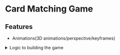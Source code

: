 # Card Matching Game

## Features 
- Animations(3D animations/perspective/keyframes)


<details>
	<summary>Logic to building the game</summary>
	HTML
    <ul>
        <li>Create the title header.</li>
        <li>Create a game container.</li>
        <li>Create the time and flip counter. Give IDs to allow JS to make them dynamic.</li>
        <li>Create 16 cards.</li>
        <li>Inside each card element, make front and back children.</li>
    </ul>
    CSS
    <ul>
        <li>Apply radial-gradient to the background.</li>
        <li>Apply styling to the title and counters.</li>
        <li>Use grid layout to create a 4 column grid.</li>
        <li>Style the front and back of the cards.</li>
        <li>Create CSS animations for cards</li>
        <li>Initial state of front card is rotatedX 180 to make it backfacing</li>
        <li>Initial state of back card is in view.</li>
        <li>Create special classes to be injected by javascript to flip the cards.</li>
        <li>Create gamestart, gameover, victory overlays for the lifecycle of the game.</li>
    </ul>
    JavaScript
    <ul>
        <li></li>
        <li></li>
        <li></li>
        <li></li>
        <li></li>
        <li></li>
    </ul>
</details>		    